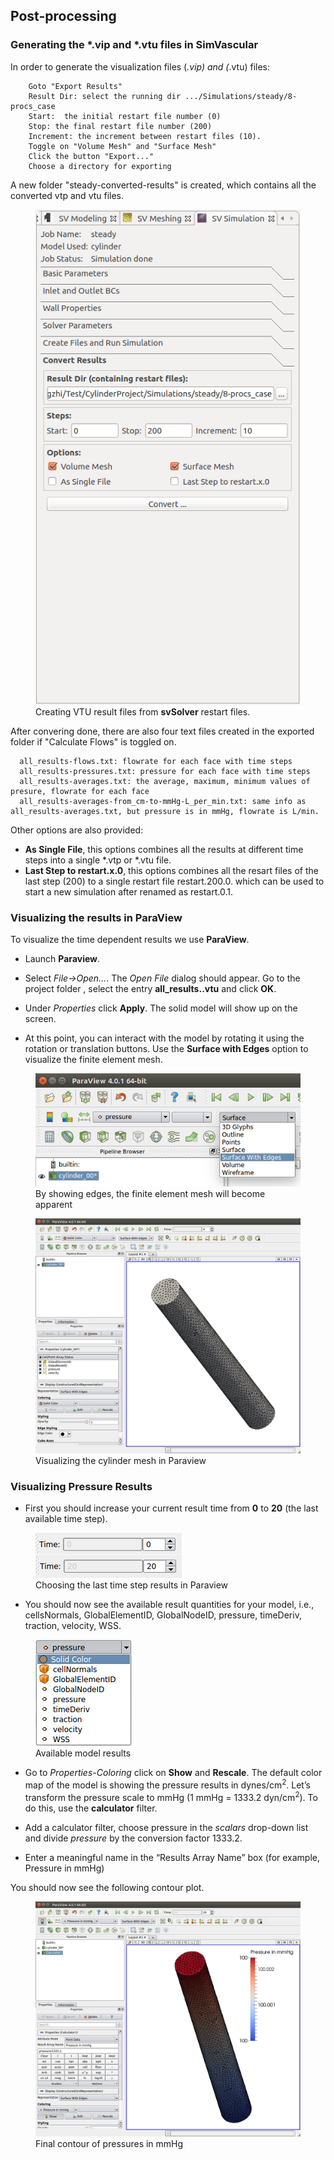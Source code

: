 ## Post-processing

### Generating the *.vip and *.vtu files in SimVascular 

In order to generate the visualization files (*.vip) and (*.vtu) files:

~~~
	Goto "Export Results"
	Result Dir: select the running dir .../Simulations/steady/8-procs_case
	Start:  the initial restart file number (0)
	Stop: the final restart file number (200)
	Increment: the increment between restart files (10). 
	Toggle on "Volume Mesh" and "Surface Mesh"
	Click the button "Export..."
	Choose a directory for exporting
~~~

A new folder "steady-converted-results" is created, which contains all the converted vtp and vtu files.

<figure>
  <img class="svImg svImgMd" src="documentation/flowsolver/imgs/convertingresults.png">
  <figcaption class="svCaption" >Creating VTU result files from <b>svSolver</b> restart files.</figcaption>
</figure>

After convering done, there are also four text files created in the exported folder if "Calculate Flows" is toggled on.

~~~
  all_results-flows.txt: flowrate for each face with time steps
  all_results-pressures.txt: pressure for each face with time steps
  all_results-averages.txt: the average, maximum, minimum values of presure, flowrate for each face
  all_results-averages-from_cm-to-mmHg-L_per_min.txt: same info as all_results-averages.txt, but pressure is in mmHg, flowrate is L/min.
~~~

Other options are also provided:

- **As Single File**, this options combines all the results at different time steps into a single \*.vtp or \*.vtu file. 
- **Last Step to restart.x.0**, this options combines all the resart files of the last step (200) to a single restart file restart.200.0. which can be used to start a new simulation after renamed as restart.0.1.
 
### Visualizing the results in ParaView

To visualize the time dependent results we use **ParaView**. 

- Launch **Paraview**.

- Select _File->Open..._. The _Open File_ dialog should appear. Go to the project folder , select the entry **all_results..vtu** and click **OK**.

- Under _Properties_ click **Apply**. The solid model will show up on the screen.

- At this point, you can interact with the model by rotating it using the rotation or translation buttons. Use the **Surface with Edges** option to visualize the finite element mesh.

<figure>
  <img class="svImg svImgMd" src="documentation/flowsolver/imgs/para_showEdges.png">
  <figcaption class="svCaption" >By showing edges, the finite element mesh will become apparent</figcaption>
</figure>


<figure>
  <img class="svImg svImgLg" src="documentation/flowsolver/imgs/para_CylMesh.png">
  <figcaption class="svCaption" >Visualizing the cylinder mesh in Paraview</figcaption>
</figure>

### Visualizing Pressure Results

- First you should increase your current result time from **0** to **20** (the last available time step). 

<figure>
  <img class="svImg svImgSm" src="documentation/flowsolver/imgs/para_time.png">
  <figcaption class="svCaption" >Choosing the last time step results in Paraview</figcaption>
</figure>

- You should now see the available result quantities for your model, i.e., cellsNormals, GlobalElementID, GlobalNodeID, pressure, timeDeriv, traction, velocity, WSS. 

<figure>
  <img class="svImg svImgXs" src="documentation/flowsolver/imgs/para_Results.png">
  <figcaption class="svCaption" >Available model results</figcaption>
</figure>

- Go to _Properties-Coloring_ click on **Show** and **Rescale**. The default color map of the model is showing the pressure results in dynes/cm$^{2}$. Let’s transform the pressure scale to mmHg (1 mmHg = 1333.2 dyn/cm$^{2}$). To do this, use the **calculator** filter.

- Add a calculator filter, choose pressure in the _scalars_ drop-down list and divide _pressure_ by the conversion factor 1333.2.

- Enter a meaningful name in the “Results Array Name” box (for example, Pressure in mmHg)

You should now see the following contour plot. 

<figure>
  <img class="svImg svImgLg" src="documentation/flowsolver/imgs/para_ConvertTommHg.png">
  <figcaption class="svCaption" >Final contour of pressures in mmHg</figcaption>
</figure>
